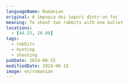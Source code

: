 ```yaml
---
languageName: Romanian
original: A împuşca doi iepuri dintr-un foc
meaning: To shoot two rabbits with one bullet
locations:
  - [44.25, 26.06]
tags:
  - rabbits
  - hunting
  - shooting
pubDate: 2024-06-15
modifiedDate: 2024-06-15
image: en/romanian
---
```

